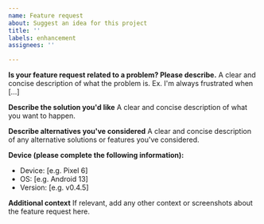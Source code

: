 ```yaml
---
name: Feature request
about: Suggest an idea for this project
title: ''
labels: enhancement
assignees: ''

---
```


**Is your feature request related to a problem? Please describe.**
A clear and concise description of what the problem is. Ex. I'm always frustrated when [...]

**Describe the solution you'd like**
A clear and concise description of what you want to happen.

**Describe alternatives you've considered**
A clear and concise description of any alternative solutions or features you've considered.

**Device (please complete the following information):**
 - Device: [e.g. Pixel 6]
 - OS: [e.g. Android 13]
 - Version: [e.g. v0.4.5]

**Additional context**
If relevant, add any other context or screenshots about the feature request here.
